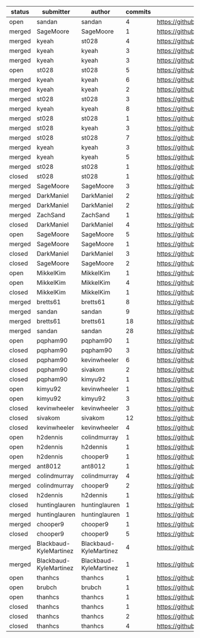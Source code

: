 | status | submitter              | author                 | commits | link                                               |
| ------ | ---------------------- | ---------------------- | ------- | -------------------------------------------------- |
|   open | sandan                 | sandan                 |       4 | https://github.com/geotrellis/geotrellis/pull/1070 |
| merged | SageMoore              | SageMoore              |       1 | https://github.com/geotrellis/geotrellis/pull/1069 |
| merged | kyeah                  | st028                  |       4 | https://github.com/geotrellis/geotrellis/pull/1065 |
| merged | kyeah                  | kyeah                  |       3 | https://github.com/geotrellis/geotrellis/pull/1065 |
| merged | kyeah                  | kyeah                  |       3 | https://github.com/geotrellis/geotrellis/pull/1047 |
|   open | st028                  | st028                  |       5 | https://github.com/geotrellis/geotrellis/pull/1044 |
| merged | kyeah                  | kyeah                  |       6 | https://github.com/geotrellis/geotrellis/pull/1037 |
| merged | kyeah                  | kyeah                  |       2 | https://github.com/geotrellis/geotrellis/pull/1032 |
| merged | st028                  | st028                  |       3 | https://github.com/geotrellis/geotrellis/pull/1031 |
| merged | kyeah                  | kyeah                  |       8 | https://github.com/geotrellis/geotrellis/pull/1028 |
| merged | st028                  | st028                  |       1 | https://github.com/geotrellis/geotrellis/pull/1027 |
| merged | st028                  | kyeah                  |       3 | https://github.com/geotrellis/geotrellis/pull/1027 |
| merged | st028                  | st028                  |       7 | https://github.com/geotrellis/geotrellis/pull/1023 |
| merged | kyeah                  | kyeah                  |       3 | https://github.com/geotrellis/geotrellis/pull/1015 |
| merged | kyeah                  | kyeah                  |       5 | https://github.com/geotrellis/geotrellis/pull/991  |
| merged | st028                  | st028                  |       1 | https://github.com/geotrellis/geotrellis/pull/987  |
| closed | st028                  | st028                  |       1 | https://github.com/geotrellis/geotrellis/pull/985  |
| merged | SageMoore              | SageMoore              |       3 | https://github.com/geotrellis/gt-admin/pull/10     |
| merged | DarkManiel             | DarkManiel             |       2 | https://github.com/geotrellis/gt-admin/pull/9      |
| merged | DarkManiel             | DarkManiel             |       2 | https://github.com/geotrellis/gt-admin/pull/8      |
| merged | ZachSand               | ZachSand               |       1 | https://github.com/geotrellis/gt-admin/pull/7      |
| closed | DarkManiel             | DarkManiel             |       4 | https://github.com/geotrellis/gt-admin/pull/6      |
|   open | SageMoore              | SageMoore              |       5 | https://github.com/geotrellis/gt-admin/pull/5      |
| merged | SageMoore              | SageMoore              |       1 | https://github.com/geotrellis/gt-admin/pull/4      |
| closed | DarkManiel             | DarkManiel             |       3 | https://github.com/geotrellis/gt-admin/pull/3      |
| closed | SageMoore              | SageMoore              |       2 | https://github.com/geotrellis/gt-admin/pull/2      |
|   open | MikkelKim              | MikkelKim              |       1 | https://github.com/geotrellis/curve/pull/15        |
|   open | MikkelKim              | MikkelKim              |       4 | https://github.com/geotrellis/curve/pull/14        |
| closed | MikkelKim              | MikkelKim              |       1 | https://github.com/geotrellis/curve/pull/13        |
| merged | bretts61               | bretts61               |       8 | https://github.com/geotrellis/curve/pull/11        |
| merged | sandan                 | sandan                 |       9 | https://github.com/geotrellis/curve/pull/10        |
| merged | bretts61               | bretts61               |      18 | https://github.com/geotrellis/curve/pull/7         |
| merged | sandan                 | sandan                 |      28 | https://github.com/geotrellis/curve/pull/6         |
|   open | pqpham90               | pqpham90               |       1 | https://github.com/locationtech/geomesa/pull/553   |
| closed | pqpham90               | pqpham90               |       3 | https://github.com/locationtech/geomesa/pull/552   |
| closed | pqpham90               | kevinwheeler           |       6 | https://github.com/locationtech/geomesa/pull/552   |
| closed | pqpham90               | sivakom                |       2 | https://github.com/locationtech/geomesa/pull/552   |
| closed | pqpham90               | kimyu92                |       1 | https://github.com/locationtech/geomesa/pull/552   |
|   open | kimyu92                | kevinwheeler           |       1 | https://github.com/locationtech/geomesa/pull/535   |
|   open | kimyu92                | kimyu92                |       3 | https://github.com/locationtech/geomesa/pull/535   |
| closed | kevinwheeler           | kevinwheeler           |       3 | https://github.com/locationtech/geomesa/pull/501   |
| closed | sivakom                | sivakom                |      12 | https://github.com/locationtech/geomesa/pull/494   |
| closed | kevinwheeler           | kevinwheeler           |       4 | https://github.com/locationtech/geomesa/pull/487   |
|   open | h2dennis               | colindmurray           |       1 | https://github.com/selendroid/selendroid/pull/860  |
|   open | h2dennis               | h2dennis               |       1 | https://github.com/selendroid/selendroid/pull/860  |
|   open | h2dennis               | chooper9               |       1 | https://github.com/selendroid/selendroid/pull/860  |
| merged | ant8012                | ant8012                |       1 | https://github.com/selendroid/selendroid/pull/849  |
| merged | colindmurray           | colindmurray           |       4 | https://github.com/selendroid/selendroid/pull/848  |
| merged | colindmurray           | chooper9               |       2 | https://github.com/selendroid/selendroid/pull/848  |
| closed | h2dennis               | h2dennis               |       1 | https://github.com/selendroid/selendroid/pull/841  |
| closed | huntinglauren          | huntinglauren          |       1 | https://github.com/selendroid/selendroid/pull/840  |
| merged | huntinglauren          | huntinglauren          |       1 | https://github.com/selendroid/selendroid/pull/835  |
| merged | chooper9               | chooper9               |       1 | https://github.com/selendroid/selendroid/pull/833  |
| closed | chooper9               | chooper9               |       5 | https://github.com/selendroid/selendroid/pull/819  |
| merged | Blackbaud-KyleMartinez | Blackbaud-KyleMartinez |       4 | https://github.com/selendroid/selendroid/pull/816  |
| merged | Blackbaud-KyleMartinez | Blackbaud-KyleMartinez |       1 | https://github.com/selendroid/selendroid.io/pull/8 |
|   open | thanhcs                | thanhcs                |       1 | https://github.com/ios-driver/ios-driver/pull/372  |
|   open | brubch                 | brubch                 |       1 | https://github.com/ios-driver/ios-driver/pull/371  |
|   open | thanhcs                | thanhcs                |       1 | https://github.com/ios-driver/ios-driver/pull/368  |
| closed | thanhcs                | thanhcs                |       1 | https://github.com/ios-driver/ios-driver/pull/365  |
| closed | thanhcs                | thanhcs                |       2 | https://github.com/ios-driver/ios-driver/pull/363  |
| closed | thanhcs                | thanhcs                |       4 | https://github.com/ios-driver/ios-driver/pull/359  |
